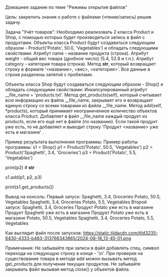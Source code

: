 Домашнее задание по теме "Режимы открытия файлов"

Цель: закрепить знания о работе с файлами (чтение/запись) решив задачу.

Задача "Учёт товаров":
Необходимо реализовать 2 класса Product и Shop, с помощью которых будет производиться запись в файл с продуктами.
Объекты класса Product будут создаваться следующим образом - Product('Potato', 50.0, 'Vagetables') и обладать следующими свойствами:
Атрибут name - название продукта (строка).
Атрибут weight - общий вес товара (дробное число) (5.4, 52.8 и т.п.).
Атрибут category - категория товара (строка).
Метод __str__, который возвращает строку в формате '<название>, <вес>, <категория>'. Все данные в строке разделены запятой с пробелами.

Объекты класса Shop будут создаваться следующим образом - Shop() и обладать следующими свойствами:
Инкапсулированный атрибут __file_name = 'products.txt'.
Метод get_products(self), который считывает всю информацию из файла __file_name, закрывает его и возвращает единую строку со всеми товарами из файла __file_name.
Метод add(self, *products), который принимает неограниченное количество объектов класса Product. Добавляет в файл __file_name каждый продукт из products, если его ещё нет в файле (по названию). Если такой продукт уже есть, то не добавляет и выводит строку 'Продукт <название> уже есть в магазине' .

Пример результата выполнения программы:
Пример работы программы:
s1 = Shop()
p1 = Product('Potato', 50.5, 'Vegetables')
p2 = Product('Spaghetti', 3.4, 'Groceries')
p3 = Product('Potato', 5.5, 'Vegetables')

print(p2) # __str__

s1.add(p1, p2, p3)

print(s1.get_products())

Вывод на консоль:
Первый запуск:
Spaghetti, 3.4, Groceries
Potato, 50.5, Vegetables
Spaghetti, 3.4, Groceries
Potato, 5.5, Vegetables
Второй запуск:
Spaghetti, 3.4, Groceries
Продукт Potato уже есть в магазине
Продукт Spaghetti уже есть в магазине
Продукт Potato уже есть в магазине
Potato, 50.5, Vegetables
Spaghetti, 3.4, Groceries
Potato, 5.5, Vegetables

Как выглядит файл после запусков:
https://static.tildacdn.com/tild3235-6430-4333-b463-313766343865/2024-08-16_13-45-01.png

Примечания:
Не забывайте при записи в файл добавлять спец. символ перехода на следующую строку в конце - '\n'.
При проверке на существование товара в методе add можно вызывать метод get_products для получения текущих продуктов.
Не забывайте закрывать файл вызывая метод close() у объектов файла.
